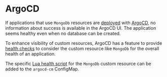 # ArgoCD

If applications that use `MongoDb` resources are [deployed](deployment.md) with [ArgoCD](https://argo-cd.readthedocs.io/),
no information about success is available in the ArgoCD UI.
The application seems healthy even when no database can be created.

To enhance visibility of custom resources, ArgoCD has a feature to provide
[health checks](https://argo-cd.readthedocs.io/en/stable/operator-manual/health/#resource-health)
to consider the custom resource like `MongoDb` for the overall health of an application.

The specific [Lua health script](https://github.com/SDA-SE/mongodb-operator/blob/master/health/argocd/persistence.sda-se.com/MongoDb/health.lua)
for the `MongoDb` custom resource can be added to the `argocd-cm` ConfigMap.
